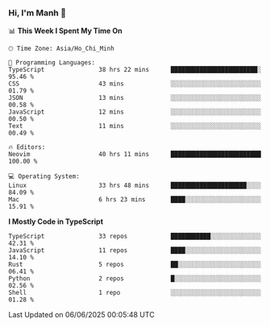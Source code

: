 ### Hi, I'm Manh 👋

<!--START_SECTION:waka-->
📊 **This Week I Spent My Time On** 

```text
🕑︎ Time Zone: Asia/Ho_Chi_Minh

💬 Programming Languages: 
TypeScript               38 hrs 22 mins      ████████████████████████░   95.46 % 
CSS                      43 mins             ░░░░░░░░░░░░░░░░░░░░░░░░░   01.79 % 
JSON                     13 mins             ░░░░░░░░░░░░░░░░░░░░░░░░░   00.58 % 
JavaScript               12 mins             ░░░░░░░░░░░░░░░░░░░░░░░░░   00.50 % 
Text                     11 mins             ░░░░░░░░░░░░░░░░░░░░░░░░░   00.49 % 

🔥 Editors: 
Neovim                   40 hrs 11 mins      █████████████████████████   100.00 % 

💻 Operating System: 
Linux                    33 hrs 48 mins      █████████████████████░░░░   84.09 % 
Mac                      6 hrs 23 mins       ████░░░░░░░░░░░░░░░░░░░░░   15.91 % 
```

**I Mostly Code in TypeScript** 

```text
TypeScript               33 repos            ███████████░░░░░░░░░░░░░░   42.31 % 
JavaScript               11 repos            ████░░░░░░░░░░░░░░░░░░░░░   14.10 % 
Rust                     5 repos             ██░░░░░░░░░░░░░░░░░░░░░░░   06.41 % 
Python                   2 repos             █░░░░░░░░░░░░░░░░░░░░░░░░   02.56 % 
Shell                    1 repo              ░░░░░░░░░░░░░░░░░░░░░░░░░   01.28 % 
```




 Last Updated on 06/06/2025 00:05:48 UTC
<!--END_SECTION:waka-->
